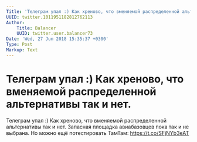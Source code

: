 ```yaml
---
Title: 'Телеграм упал :) Как хреново, что вменяемой распределенной альтернативы так и нет.'
UUID: twitter.1011951182812762113
Author:
    Title: Balancer
    UUID: twitter.user.balancer73
Date: 'Wed, 27 Jun 2018 15:35:37 +0300'
Type: Post
Markup: Text
---
```


# Телеграм упал :) Как хреново, что вменяемой распределенной альтернативы так и нет.

Телеграм упал :) Как хреново, что вменяемой распределенной
альтернативы так и нет. Запасная площадка авиабазовцев пока
так и не выбрана. Но можно ещё потестировать ТамТам:
https://t.co/SFjNYb3eAT